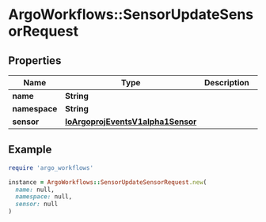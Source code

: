# ArgoWorkflows::SensorUpdateSensorRequest

## Properties

| Name | Type | Description | Notes |
| ---- | ---- | ----------- | ----- |
| **name** | **String** |  | [optional] |
| **namespace** | **String** |  | [optional] |
| **sensor** | [**IoArgoprojEventsV1alpha1Sensor**](IoArgoprojEventsV1alpha1Sensor.md) |  | [optional] |

## Example

```ruby
require 'argo_workflows'

instance = ArgoWorkflows::SensorUpdateSensorRequest.new(
  name: null,
  namespace: null,
  sensor: null
)
```

